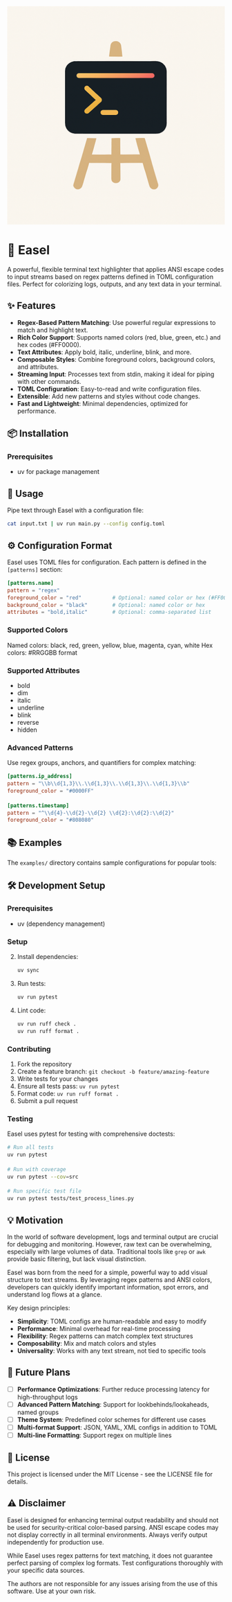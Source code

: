 ![Logo](/logo.png)

# 🎨 Easel

A powerful, flexible terminal text highlighter that applies ANSI escape codes to input streams based on regex patterns defined in TOML configuration files. Perfect for colorizing logs, outputs, and any text data in your terminal.

## ✨ Features

- **Regex-Based Pattern Matching**: Use powerful regular expressions to match and highlight text.
- **Rich Color Support**: Supports named colors (red, blue, green, etc.) and hex codes (#FF0000).
- **Text Attributes**: Apply bold, italic, underline, blink, and more.
- **Composable Styles**: Combine foreground colors, background colors, and attributes.
- **Streaming Input**: Processes text from stdin, making it ideal for piping with other commands.
- **TOML Configuration**: Easy-to-read and write configuration files.
- **Extensible**: Add new patterns and styles without code changes.
- **Fast and Lightweight**: Minimal dependencies, optimized for performance.

## 📦 Installation

### Prerequisites

- uv for package management

## 🚀 Usage

Pipe text through Easel with a configuration file:

```bash
cat input.txt | uv run main.py --config config.toml
```

## ⚙️ Configuration Format

Easel uses TOML files for configuration. Each pattern is defined in the `[patterns]` section:

```toml
[patterns.name]
pattern = "regex"
foreground_color = "red"          # Optional: named color or hex (#FF0000)
background_color = "black"        # Optional: named color or hex
attributes = "bold,italic"        # Optional: comma-separated list
```

### Supported Colors

Named colors: black, red, green, yellow, blue, magenta, cyan, white
Hex colors: #RRGGBB format

### Supported Attributes

- bold
- dim
- italic
- underline
- blink
- reverse
- hidden

### Advanced Patterns

Use regex groups, anchors, and quantifiers for complex matching:

```toml
[patterns.ip_address]
pattern = "\\b\\d{1,3}\\.\\d{1,3}\\.\\d{1,3}\\.\\d{1,3}\\b"
foreground_color = "#0000FF"

[patterns.timestamp]
pattern = "^\\d{4}-\\d{2}-\\d{2} \\d{2}:\\d{2}:\\d{2}"
foreground_color = "#808080"
```

## 📚 Examples

The `examples/` directory contains sample configurations for popular tools:

## 🛠️ Development Setup

### Prerequisites

- uv (dependency management)

### Setup

2. Install dependencies:
   ```bash
   uv sync
   ```

3. Run tests:
   ```bash
   uv run pytest
   ```

4. Lint code:
   ```bash
   uv run ruff check .
   uv run ruff format .
   ```

### Contributing

1. Fork the repository
2. Create a feature branch: `git checkout -b feature/amazing-feature`
3. Write tests for your changes
4. Ensure all tests pass: `uv run pytest`
5. Format code: `uv run ruff format .`
6. Submit a pull request

### Testing

Easel uses pytest for testing with comprehensive doctests:

```bash
# Run all tests
uv run pytest

# Run with coverage
uv run pytest --cov=src

# Run specific test file
uv run pytest tests/test_process_lines.py
```

## 💡 Motivation

In the world of software development, logs and terminal output are crucial for debugging and monitoring. However, raw text can be overwhelming, especially with large volumes of data. Traditional tools like `grep` or `awk` provide basic filtering, but lack visual distinction.

Easel was born from the need for a simple, powerful way to add visual structure to text streams. By leveraging regex patterns and ANSI colors, developers can quickly identify important information, spot errors, and understand log flows at a glance.

Key design principles:
- **Simplicity**: TOML configs are human-readable and easy to modify
- **Performance**: Minimal overhead for real-time processing
- **Flexibility**: Regex patterns can match complex text structures
- **Composability**: Mix and match colors and styles
- **Universality**: Works with any text stream, not tied to specific tools

## 🔮 Future Plans

- [ ] **Performance Optimizations**: Further reduce processing latency for high-throughput logs
- [ ] **Advanced Pattern Matching**: Support for lookbehinds/lookaheads, named groups
- [ ] **Theme System**: Predefined color schemes for different use cases
- [ ] **Multi-format Support**: JSON, YAML, XML configs in addition to TOML
- [ ] **Multi-line Formatting**: Support regex on multiple lines

## 📄 License

This project is licensed under the MIT License - see the LICENSE file for details.

## ⚠️ Disclaimer

Easel is designed for enhancing terminal output readability and should not be used for security-critical color-based parsing. ANSI escape codes may not display correctly in all terminal environments. Always verify output independently for production use.

While Easel uses regex patterns for text matching, it does not guarantee perfect parsing of complex log formats. Test configurations thoroughly with your specific data sources.

The authors are not responsible for any issues arising from the use of this software. Use at your own risk.
